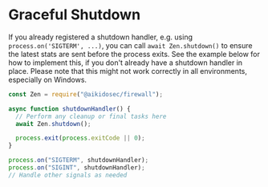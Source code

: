# Graceful Shutdown

If you already registered a shutdown handler, e.g. using `process.on('SIGTERM', ...)`, you can call `await Zen.shutdown()` to ensure the latest stats are sent before the process exits.
See the example below for how to implement this, if you don't already have a shutdown handler in place.
Please note that this might not work correctly in all environments, especially on Windows.

```js
const Zen = require("@aikidosec/firewall");

async function shutdownHandler() {
  // Perform any cleanup or final tasks here
  await Zen.shutdown();

  process.exit(process.exitCode || 0);
}

process.on("SIGTERM", shutdownHandler);
process.on("SIGINT", shutdownHandler);
// Handle other signals as needed
```
